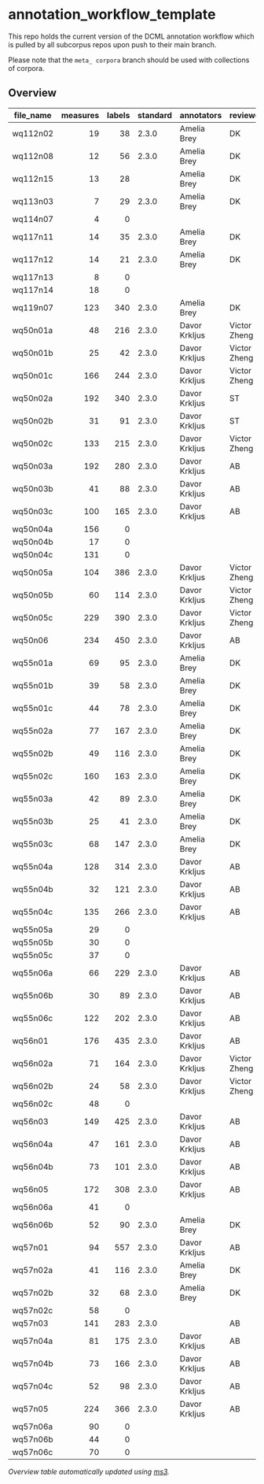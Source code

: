 # annotation_workflow_template

This repo holds the current version of the DCML annotation workflow which is pulled by all subcorpus repos upon push to their main branch. 

Please note that the `meta_ corpora` branch should be used with collections of corpora.


## Overview
|file_name|measures|labels|standard| annotators  | reviewers  |
|---------|-------:|-----:|--------|-------------|------------|
|wq112n02 |      19|    38|2.3.0   |Amelia Brey  |DK          |
|wq112n08 |      12|    56|2.3.0   |Amelia Brey  |DK          |
|wq112n15 |      13|    28|        |Amelia Brey  |DK          |
|wq113n03 |       7|    29|2.3.0   |Amelia Brey  |DK          |
|wq114n07 |       4|     0|        |             |            |
|wq117n11 |      14|    35|2.3.0   |Amelia Brey  |DK          |
|wq117n12 |      14|    21|2.3.0   |Amelia Brey  |DK          |
|wq117n13 |       8|     0|        |             |            |
|wq117n14 |      18|     0|        |             |            |
|wq119n07 |     123|   340|2.3.0   |Amelia Brey  |DK          |
|wq50n01a |      48|   216|2.3.0   |Davor Krkljus|Victor Zheng|
|wq50n01b |      25|    42|2.3.0   |Davor Krkljus|Victor Zheng|
|wq50n01c |     166|   244|2.3.0   |Davor Krkljus|Victor Zheng|
|wq50n02a |     192|   340|2.3.0   |Davor Krkljus|ST          |
|wq50n02b |      31|    91|2.3.0   |Davor Krkljus|ST          |
|wq50n02c |     133|   215|2.3.0   |Davor Krkljus|Victor Zheng|
|wq50n03a |     192|   280|2.3.0   |Davor Krkljus|AB          |
|wq50n03b |      41|    88|2.3.0   |Davor Krkljus|AB          |
|wq50n03c |     100|   165|2.3.0   |Davor Krkljus|AB          |
|wq50n04a |     156|     0|        |             |            |
|wq50n04b |      17|     0|        |             |            |
|wq50n04c |     131|     0|        |             |            |
|wq50n05a |     104|   386|2.3.0   |Davor Krkljus|Victor Zheng|
|wq50n05b |      60|   114|2.3.0   |Davor Krkljus|Victor Zheng|
|wq50n05c |     229|   390|2.3.0   |Davor Krkljus|Victor Zheng|
|wq50n06  |     234|   450|2.3.0   |Davor Krkljus|AB          |
|wq55n01a |      69|    95|2.3.0   |Amelia Brey  |DK          |
|wq55n01b |      39|    58|2.3.0   |Amelia Brey  |DK          |
|wq55n01c |      44|    78|2.3.0   |Amelia Brey  |DK          |
|wq55n02a |      77|   167|2.3.0   |Amelia Brey  |DK          |
|wq55n02b |      49|   116|2.3.0   |Amelia Brey  |DK          |
|wq55n02c |     160|   163|2.3.0   |Amelia Brey  |DK          |
|wq55n03a |      42|    89|2.3.0   |Amelia Brey  |DK          |
|wq55n03b |      25|    41|2.3.0   |Amelia Brey  |DK          |
|wq55n03c |      68|   147|2.3.0   |Amelia Brey  |DK          |
|wq55n04a |     128|   314|2.3.0   |Davor Krkljus|AB          |
|wq55n04b |      32|   121|2.3.0   |Davor Krkljus|AB          |
|wq55n04c |     135|   266|2.3.0   |Davor Krkljus|AB          |
|wq55n05a |      29|     0|        |             |            |
|wq55n05b |      30|     0|        |             |            |
|wq55n05c |      37|     0|        |             |            |
|wq55n06a |      66|   229|2.3.0   |Davor Krkljus|AB          |
|wq55n06b |      30|    89|2.3.0   |Davor Krkljus|AB          |
|wq55n06c |     122|   202|2.3.0   |Davor Krkljus|AB          |
|wq56n01  |     176|   435|2.3.0   |Davor Krkljus|AB          |
|wq56n02a |      71|   164|2.3.0   |Davor Krkljus|Victor Zheng|
|wq56n02b |      24|    58|2.3.0   |Davor Krkljus|Victor Zheng|
|wq56n02c |      48|     0|        |             |            |
|wq56n03  |     149|   425|2.3.0   |Davor Krkljus|AB          |
|wq56n04a |      47|   161|2.3.0   |Davor Krkljus|AB          |
|wq56n04b |      73|   101|2.3.0   |Davor Krkljus|AB          |
|wq56n05  |     172|   308|2.3.0   |Davor Krkljus|AB          |
|wq56n06a |      41|     0|        |             |            |
|wq56n06b |      52|    90|2.3.0   |Amelia Brey  |DK          |
|wq57n01  |      94|   557|2.3.0   |Davor Krkljus|AB          |
|wq57n02a |      41|   116|2.3.0   |Amelia Brey  |DK          |
|wq57n02b |      32|    68|2.3.0   |Amelia Brey  |DK          |
|wq57n02c |      58|     0|        |             |            |
|wq57n03  |     141|   283|2.3.0   |             |AB          |
|wq57n04a |      81|   175|2.3.0   |Davor Krkljus|AB          |
|wq57n04b |      73|   166|2.3.0   |Davor Krkljus|AB          |
|wq57n04c |      52|    98|2.3.0   |Davor Krkljus|AB          |
|wq57n05  |     224|   366|2.3.0   |Davor Krkljus|AB          |
|wq57n06a |      90|     0|        |             |            |
|wq57n06b |      44|     0|        |             |            |
|wq57n06c |      70|     0|        |             |            |


*Overview table automatically updated using [ms3](https://johentsch.github.io/ms3/).*
